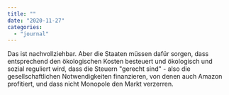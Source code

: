 ```yaml
---
title: ""
date: "2020-11-27"
categories: 
  - "journal"
---
```


Das ist nachvollziehbar. Aber die Staaten müssen dafür sorgen, dass entsprechend den ökologischen Kosten besteuert und ökologisch und sozial reguliert wird, dass die Steuern "gerecht sind" - also die gesellschaftlichen Notwendigkeiten finanzieren, von denen auch Amazon profitiert, und dass nicht Monopole den Markt verzerren.

